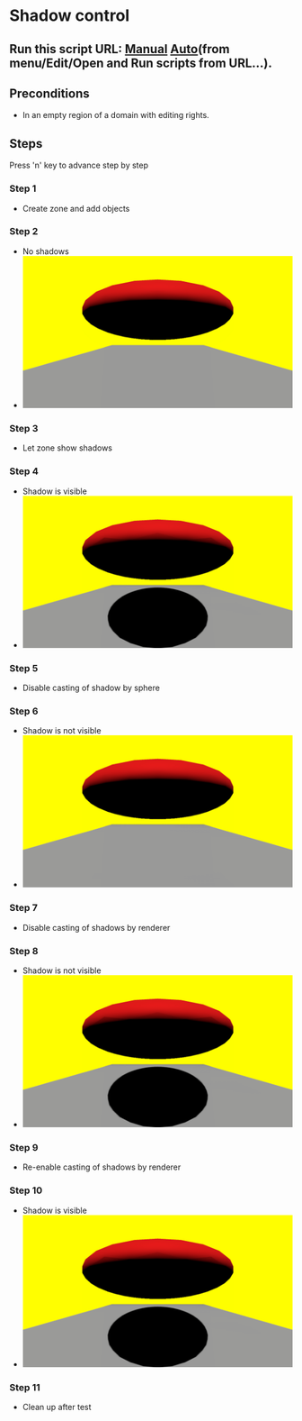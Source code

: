 # Shadow control
## Run this script URL: [Manual](./test.js?raw=true)   [Auto](./testAuto.js?raw=true)(from menu/Edit/Open and Run scripts from URL...).

## Preconditions
- In an empty region of a domain with editing rights.

## Steps
Press 'n' key to advance step by step

### Step 1
- Create zone and add objects
### Step 2
- No shadows
- ![](./ExpectedImage_00000.png)
### Step 3
- Let zone show shadows
### Step 4
- Shadow is visible
- ![](./ExpectedImage_00001.png)
### Step 5
- Disable casting of shadow by sphere
### Step 6
- Shadow is not visible
- ![](./ExpectedImage_00002.png)
### Step 7
- Disable casting of shadows by renderer
### Step 8
- Shadow is not visible
- ![](./ExpectedImage_00003.png)
### Step 9
- Re-enable casting of shadows by renderer
### Step 10
- Shadow is visible
- ![](./ExpectedImage_00004.png)
### Step 11
- Clean up after test
